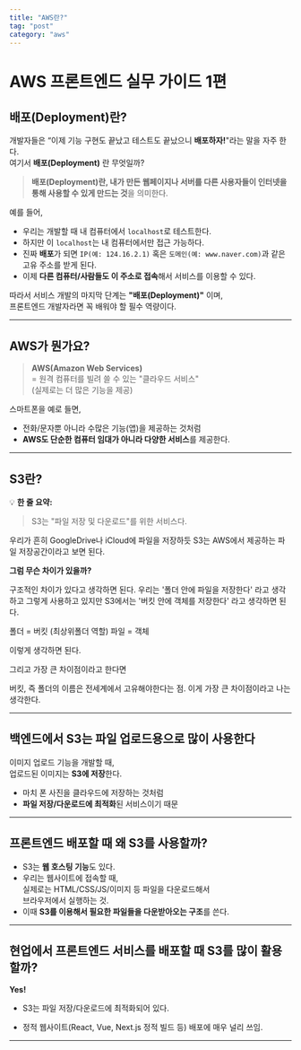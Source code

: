 ```yaml
---
title: "AWS란?"
tag: "post"
category: "aws"
---
```


# AWS 프론트엔드 실무 가이드 1편  
## 배포(Deployment)란?

개발자들은 “이제 기능 구현도 끝났고 테스트도 끝났으니 **배포하자!**"라는 말을 자주 한다.  
여기서 **배포(Deployment)** 란 무엇일까?  
> **배포(Deployment)란, 내가 만든 웹페이지나 서버를 다른 사용자들이 인터넷을 통해 사용할 수 있게 만드는 것**을 의미한다.

예를 들어,  
- 우리는 개발할 때 내 컴퓨터에서 `localhost`로 테스트한다.
- 하지만 이 `localhost`는 내 컴퓨터에서만 접근 가능하다.
- 진짜 **배포**가 되면 `IP(예: 124.16.2.1)` 혹은 `도메인(예: www.naver.com)`과 같은 고유 주소를 받게 된다.
- 이제 **다른 컴퓨터/사람들도 이 주소로 접속**해서 서비스를 이용할 수 있다.

따라서 서비스 개발의 마지막 단계는 **"배포(Deployment)"** 이며,  
프론트엔드 개발자라면 꼭 배워야 할 필수 역량이다.


---

## AWS가 뭔가요?

> **AWS(Amazon Web Services)**  
> = 원격 컴퓨터를 빌려 쓸 수 있는 "클라우드 서비스"  
> (실제로는 더 많은 기능을 제공)

스마트폰을 예로 들면,  
- 전화/문자뿐 아니라 수많은 기능(앱)을 제공하는 것처럼  
- **AWS도 단순한 컴퓨터 임대가 아니라 다양한 서비스**를 제공한다.


---

## S3란?

💡 **한 줄 요약:**  
> S3는 "파일 저장 및 다운로드"를 위한 서비스다.

우리가 흔히 GoogleDrive나 iCloud에 파일을 저장하듯 
S3는 AWS에서 제공하는 파일 저장공간이라고 보면 된다.

**그럼 무슨 차이가 있을까?**

구조적인 차이가 있다고 생각하면 된다.
우리는 '폴더 안에 파일을 저장한다' 라고 생각하고 그렇게 사용하고 있지만
S3에서는 '버킷 안에 객체를 저장한다' 라고 생각하면 된다.

폴더 = 버킷 (최상위폴더 역할)
파일 = 객체 

이렇게 생각하면 된다.

그리고 가장 큰 차이점이라고 한다면 

버킷, 즉 폴더의 이름은 전세계에서 고유해야한다는 점. 이게 가장 큰 차이점이라고 나는 생각한다.

---

## 백엔드에서 S3는 파일 업로드용으로 많이 사용한다

이미지 업로드 기능을 개발할 때,  
업로드된 이미지는 **S3에 저장**한다.  
- 마치 폰 사진을 클라우드에 저장하는 것처럼  
- **파일 저장/다운로드에 최적화**된 서비스이기 때문

---

## 프론트엔드 배포할 때 왜 S3를 사용할까?


- S3는 **웹 호스팅 기능**도 있다.
- 우리는 웹사이트에 접속할 때,  
  실제로는 HTML/CSS/JS/이미지 등 파일을 다운로드해서  
  브라우저에서 실행하는 것.
- 이때 **S3를 이용해서 필요한 파일들을 다운받아오는 구조**를 쓴다.

---

## 현업에서 프론트엔드 서비스를 배포할 때 S3를 많이 활용할까?

**Yes!**  
- S3는 파일 저장/다운로드에 최적화되어 있다.

- 정적 웹사이트(React, Vue, Next.js 정적 빌드 등) 배포에 매우 널리 쓰임.

---